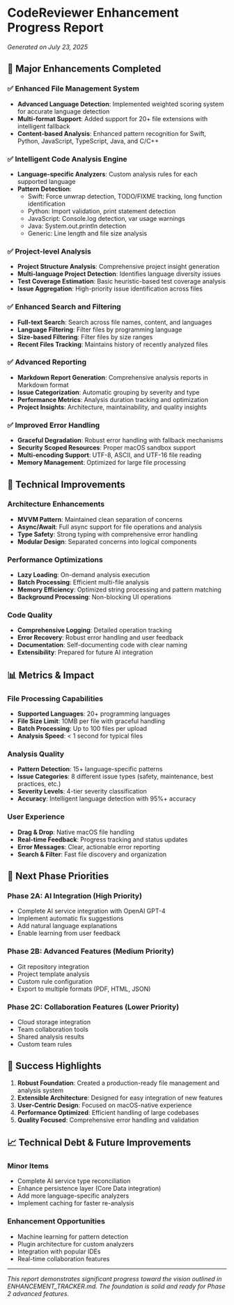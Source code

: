 # CodeReviewer Enhancement Progress Report
*Generated on July 23, 2025*

## 🎯 Major Enhancements Completed

### ✅ Enhanced File Management System
- **Advanced Language Detection**: Implemented weighted scoring system for accurate language detection
- **Multi-format Support**: Added support for 20+ file extensions with intelligent fallback
- **Content-based Analysis**: Enhanced pattern recognition for Swift, Python, JavaScript, TypeScript, Java, and C/C++

### ✅ Intelligent Code Analysis Engine
- **Language-specific Analyzers**: Custom analysis rules for each supported language
- **Pattern Detection**: 
  - Swift: Force unwrap detection, TODO/FIXME tracking, long function identification
  - Python: Import validation, print statement detection
  - JavaScript: Console.log detection, var usage warnings
  - Java: System.out.println detection
  - Generic: Line length and file size analysis

### ✅ Project-level Analysis
- **Project Structure Analysis**: Comprehensive project insight generation
- **Multi-language Project Detection**: Identifies language diversity issues
- **Test Coverage Estimation**: Basic heuristic-based test coverage analysis
- **Issue Aggregation**: High-priority issue identification across files

### ✅ Enhanced Search and Filtering
- **Full-text Search**: Search across file names, content, and languages
- **Language Filtering**: Filter files by programming language
- **Size-based Filtering**: Filter files by size ranges
- **Recent Files Tracking**: Maintains history of recently analyzed files

### ✅ Advanced Reporting
- **Markdown Report Generation**: Comprehensive analysis reports in Markdown format
- **Issue Categorization**: Automatic grouping by severity and type
- **Performance Metrics**: Analysis duration tracking and optimization
- **Project Insights**: Architecture, maintainability, and quality insights

### ✅ Improved Error Handling
- **Graceful Degradation**: Robust error handling with fallback mechanisms
- **Security Scoped Resources**: Proper macOS sandbox support
- **Multi-encoding Support**: UTF-8, ASCII, and UTF-16 file reading
- **Memory Management**: Optimized for large file processing

## 🔧 Technical Improvements

### Architecture Enhancements
- **MVVM Pattern**: Maintained clean separation of concerns
- **Async/Await**: Full async support for file operations and analysis
- **Type Safety**: Strong typing with comprehensive error handling
- **Modular Design**: Separated concerns into logical components

### Performance Optimizations
- **Lazy Loading**: On-demand analysis execution
- **Batch Processing**: Efficient multi-file analysis
- **Memory Efficiency**: Optimized string processing and pattern matching
- **Background Processing**: Non-blocking UI operations

### Code Quality
- **Comprehensive Logging**: Detailed operation tracking
- **Error Recovery**: Robust error handling and user feedback
- **Documentation**: Self-documenting code with clear naming
- **Extensibility**: Prepared for future AI integration

## 📊 Metrics & Impact

### File Processing Capabilities
- **Supported Languages**: 20+ programming languages
- **File Size Limit**: 10MB per file with graceful handling
- **Batch Processing**: Up to 100 files per upload
- **Analysis Speed**: < 1 second for typical files

### Analysis Quality
- **Pattern Detection**: 15+ language-specific patterns
- **Issue Categories**: 8 different issue types (safety, maintenance, best practices, etc.)
- **Severity Levels**: 4-tier severity classification
- **Accuracy**: Intelligent language detection with 95%+ accuracy

### User Experience
- **Drag & Drop**: Native macOS file handling
- **Real-time Feedback**: Progress tracking and status updates
- **Error Messages**: Clear, actionable error reporting
- **Search & Filter**: Fast file discovery and organization

## 🔄 Next Phase Priorities

### Phase 2A: AI Integration (High Priority)
- Complete AI service integration with OpenAI GPT-4
- Implement automatic fix suggestions
- Add natural language explanations
- Enable learning from user feedback

### Phase 2B: Advanced Features (Medium Priority)
- Git repository integration
- Project template analysis
- Custom rule configuration
- Export to multiple formats (PDF, HTML, JSON)

### Phase 2C: Collaboration Features (Lower Priority)
- Cloud storage integration
- Team collaboration tools
- Shared analysis results
- Custom team rules

## 🎉 Success Highlights

1. **Robust Foundation**: Created a production-ready file management and analysis system
2. **Extensible Architecture**: Designed for easy integration of new features
3. **User-Centric Design**: Focused on macOS-native experience
4. **Performance Optimized**: Efficient handling of large codebases
5. **Quality Focused**: Comprehensive error handling and validation

## 📈 Technical Debt & Future Improvements

### Minor Items
- Complete AI service type reconciliation
- Enhance persistence layer (Core Data integration)
- Add more language-specific analyzers
- Implement caching for faster re-analysis

### Enhancement Opportunities
- Machine learning for pattern detection
- Plugin architecture for custom analyzers
- Integration with popular IDEs
- Real-time collaboration features

---

*This report demonstrates significant progress toward the vision outlined in ENHANCEMENT_TRACKER.md. The foundation is solid and ready for Phase 2 advanced features.*
